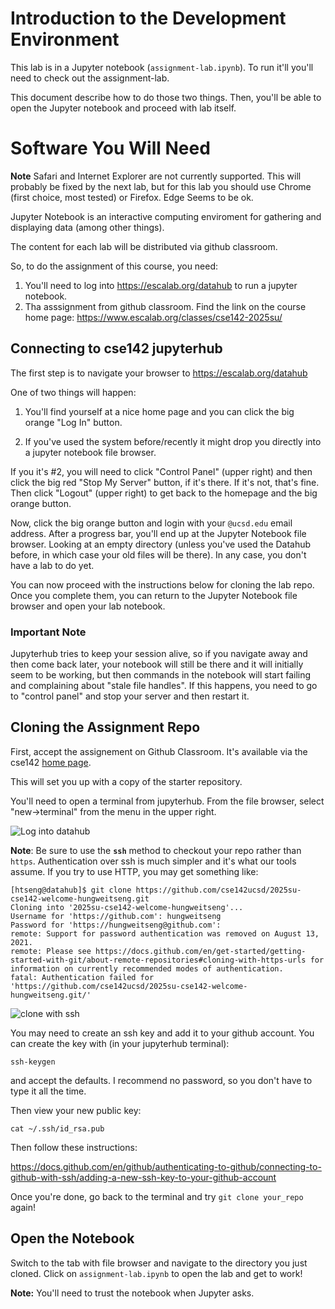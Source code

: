 # Introduction to the Development Environment


This lab is in a Jupyter notebook (`assignment-lab.ipynb`).  To run it'll you'll need to
check out the assignment-lab.

This document describe how to do those two things.  Then, you'll be able to
open the Jupyter notebook and proceed with lab itself.

# Software You Will Need

**Note** Safari and Internet Explorer are not currently supported.  This will
probably be fixed by the next lab, but for this lab you should use Chrome
(first choice, most tested) or Firefox.  Edge Seems to be ok.

Jupyter Notebook is an interactive computing enviroment for gathering and
displaying data (among other things).

The content for each lab will be distributed via github classroom.

So, to do the assignment of this course, you need:
1. You'll need to log into https://escalab.org/datahub to run a jupyter notebook. 
2. Tha asssignment from github classroom.  Find the link on the course 
home page: https://www.escalab.org/classes/cse142-2025su/

## Connecting to cse142 jupyterhub 

The first step is to navigate your browser to 
https://escalab.org/datahub

One of two things will happen:

1. You'll find yourself at a nice home page and you can click the big orange "Log In" button. 

2. If you've used the system before/recently it might drop you directly into a jupyter notebook file browser.

If you it's #2, you will need to click "Control Panel" (upper right) and then
click the big red "Stop My Server" button, if it's there.  If it's not, that's
fine.  Then click "Logout" (upper right) to get back to the homepage and the
big orange button.

Now, click the big orange button and login with your `@ucsd.edu` email address.
After a progress bar, you'll end up at the Jupyter Notebook file browser.
Looking at an empty directory (unless you've used the Datahub before, in which
case your old files will be there).  In any case, you don't have a lab to do
yet.

You can now proceed with the instructions below for cloning the lab repo.  Once
you complete them, you can return to the Jupyter Notebook file browser and open
your lab notebook.

### Important Note

Jupyterhub tries to keep your session alive, so if you navigate away and then come
back later, your notebook will still be there and it will initially seem to be
working, but then commands in the notebook will start failing and complaining
about "stale file handles". If this happens, you need to go to "control panel"
and stop your server and then restart it.

## Cloning the Assignment Repo

First, accept the assignement on Github Classroom.  It's available via the
cse142 [home page](https://www.escalab.org/classes/cse142-2025su/).

This will set you up with a copy of the starter repository.

You'll need to open a terminal from jupyterhub.  From the file browser, select "new->terminal" from the menu in the upper right.

![Log into datahub](images/open-terminal-short.gif)

**Note**: Be sure to use the **`ssh`** method to checkout your repo rather than `https`.  Authentication over ssh is much simpler and it's what our tools assume.  If you try to use HTTP, you may get something like:

```
[htseng@datahub]$ git clone https://github.com/cse142ucsd/2025su-cse142-welcome-hungweitseng.git
Cloning into '2025su-cse142-welcome-hungweitseng'...
Username for 'https://github.com': hungweitseng
Password for 'https://hungweitseng@github.com': 
remote: Support for password authentication was removed on August 13, 2021.
remote: Please see https://docs.github.com/en/get-started/getting-started-with-git/about-remote-repositories#cloning-with-https-urls for information on currently recommended modes of authentication.
fatal: Authentication failed for 'https://github.com/cse142ucsd/2025su-cse142-welcome-hungweitseng.git/'
```
![clone with ssh](images/clone-with-ssh.png)


You may need to create an ssh key and add it to your github account.  You can create the key with (in your jupyterhub terminal):

```
ssh-keygen
```

and accept the defaults.  I recommend no password, so you don't have to type it all the time.

Then view your new public key:

```
cat ~/.ssh/id_rsa.pub
```

Then follow these instructions:

https://docs.github.com/en/github/authenticating-to-github/connecting-to-github-with-ssh/adding-a-new-ssh-key-to-your-github-account


Once you're done, go back to the terminal and try `git clone your_repo` again!


## Open the Notebook

Switch to the tab with file browser and navigate to the directory you just cloned.   Click on `assignment-lab.ipynb` to open the lab and get to work!

**Note:** You'll need to trust the notebook when Jupyter asks.
